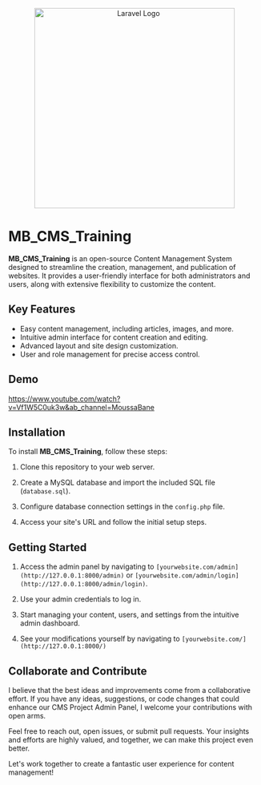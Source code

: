 <p align="center"><a href="https://laravel.com" target="_blank"><img src="https://raw.githubusercontent.com/laravel/art/master/logo-lockup/5%20SVG/2%20CMYK/1%20Full%20Color/laravel-logolockup-cmyk-red.svg" width="400" alt="Laravel Logo"></a></p>


# MB_CMS_Training

**MB_CMS_Training** is an open-source Content Management System designed to streamline the creation, management, and publication of websites. It provides a user-friendly interface for both administrators and users, along with extensive flexibility to customize the content.

## Key Features

- Easy content management, including articles, images, and more.
- Intuitive admin interface for content creation and editing.
- Advanced layout and site design customization.
- User and role management for precise access control.

## Demo

https://www.youtube.com/watch?v=Vf1W5C0uk3w&ab_channel=MoussaBane

## Installation

To install **MB_CMS_Training**, follow these steps:

1. Clone this repository to your web server.

2. Create a MySQL database and import the included SQL file (`database.sql`).

3. Configure database connection settings in the `config.php` file.

4. Access your site's URL and follow the initial setup steps.

## Getting Started

1. Access the admin panel by navigating to `[yourwebsite.com/admin](http://127.0.0.1:8000/admin)` or `[yourwebsite.com/admin/login](http://127.0.0.1:8000/admin/login)`.

2. Use your admin credentials to log in.

3. Start managing your content, users, and settings from the intuitive admin dashboard.

4. See your modifications yourself by navigating to `[yourwebsite.com/](http://127.0.0.1:8000/)`

## Collaborate and Contribute

I believe that the best ideas and improvements come from a collaborative effort. If you have any ideas, suggestions, or code changes that could enhance our CMS Project Admin Panel, I welcome your contributions with open arms.

Feel free to reach out, open issues, or submit pull requests. Your insights and efforts are highly valued, and together, we can make this project even better.

Let's work together to create a fantastic user experience for content management!

